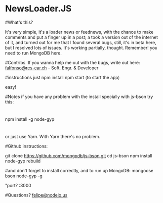 # NewsLoader.JS

#What's this?

It's very simple, it's a loader news or feednews, with the chance to make comments and put a finger up in a post; a took a version out of the internet of it, and turned out for me that I found several bugs, still, it's in beta here, but I resolved lots of issues. It's working partially, thought. Remember! you need to run MongoDB here.

#Contribs.
If you wanna help me out with the bugs, write out here: falfonso@res-ear.ch - Soft. Engr. & Developer 


#instructions
just
npm install
npm start (to start the app)

easy!

#Notes
if you have any problem with the install specially with js-bson 
try this:

#
npm install -g node-gyp

#

or just use Yarn. With Yarn there's no problem.

#Github instructions:

git clone https://github.com/mongodb/js-bson.git
cd js-bson
npm install
node-gyp rebuild

#and don't forget to install correctly, and to run up MongoDB:
mongoose
bson
node-gyp -g

"port?
:3000

#Questions? 
 felipe@nodeio.us
